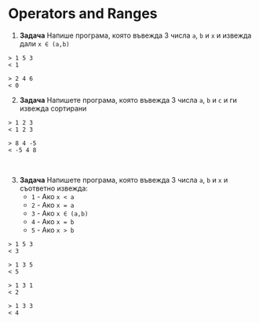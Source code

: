 # Operators and Ranges

1. **Задача** Напише програма, която въвежда 3 числа `a`, `b` и `x` и извежда дали `x ∈ (a,b)`

```text
> 1 5 3
< 1

> 2 4 6
< 0
```

2. **Задача** Напишете програма, която въвежда 3 числа `a`, `b` и `c` и ги извежда сортирани

```text
> 1 2 3
< 1 2 3

> 8 4 -5
< -5 4 8
```

<br>

3. **Задача** Напишете програма, която въвежда 3 числа `a`, `b` и `x` и съответно извежда:
    - `1` - Ако `x < a`
    - `2` - Ако `x = a`
    - `3` - Ако `x ∈ (a,b)`
    - `4` - Ако `x = b`
    - `5` - Ако `x > b`

```text
> 1 5 3
< 3

> 1 3 5
< 5

> 1 3 1
< 2

> 1 3 3
< 4
```
